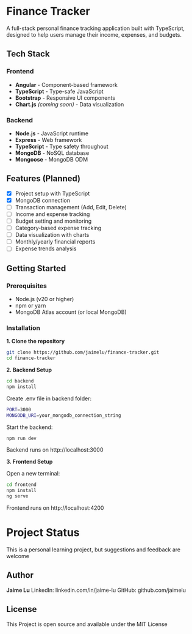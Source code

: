 # Finance Tracker

A full-stack personal finance tracking application built with TypeScript, designed to help users manage their income, expenses, and budgets.

## Tech Stack

### Frontend
- **Angular** - Component-based framework
- **TypeScript** - Type-safe JavaScript
- **Bootstrap** - Responsive UI components
- **Chart.js** *(coming soon)* - Data visualization

### Backend
- **Node.js** - JavaScript runtime
- **Express** - Web framework
- **TypeScript** - Type safety throughout
- **MongoDB** - NoSQL database
- **Mongoose** - MongoDB ODM

## Features (Planned)

- [x] Project setup with TypeScript
- [x] MongoDB connection
- [ ] Transaction management (Add, Edit, Delete)
- [ ] Income and expense tracking
- [ ] Budget setting and monitoring
- [ ] Category-based expense tracking
- [ ] Data visualization with charts
- [ ] Monthly/yearly financial reports
- [ ] Expense trends analysis

##  Getting Started

### Prerequisites
- Node.js (v20 or higher)
- npm or yarn
- MongoDB Atlas account (or local MongoDB)

### Installation

**1. Clone the repository**

```bash
git clone https://github.com/jaimelu/finance-tracker.git
cd finance-tracker

```
**2. Backend Setup**
```bash
cd backend
npm install
```

Create .env file in backend folder:

```bash
PORT=3000
MONGODB_URI=your_mongodb_connection_string
```

Start the backend:

```bash
npm run dev
```
Backend runs on http://localhost:3000

**3. Frontend Setup**

Open a new terminal:

```bash
cd frontend
npm install
ng serve
```
Frontend runs on http://localhost:4200

# Project Status
This is a personal learning project, but suggestions and feedback are welcome

## Author
**Jaime Lu**
LinkedIn: linkedin.com/in/jaime-lu
GitHub: github.com/jaimelu

## License
This Project is open source and available under the MIT License
